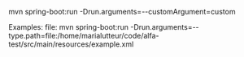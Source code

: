 mvn spring-boot:run -Drun.arguments=--customArgument=custom

Examples:
file:
 mvn spring-boot:run -Drun.arguments=--type.path=file:/home/marialutteur/code/alfa-test/src/main/resources/example.xml
